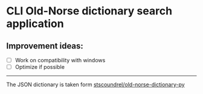 # CLI Old-Norse dictionary search application

## Improvement ideas:
 * [ ] Work on compatibility with windows
 * [ ] Optimize if possible

---
The JSON dictionary is taken form [stscoundrel/old-norse-dictionary-py](https://github.com/stscoundrel/old-norse-dictionary-py)
